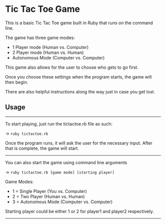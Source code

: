 Tic Tac Toe Game
======

This is a basic Tic Tac Toe game built in Ruby that runs on the command line.

The game has three game modes: 
* 1 Player mode (Human vs. Computer)
* 2 Player mode (Human vs. Human)
* Autonomous Mode (Computer vs. Computer)

This game also allows for the user to choose who gets to go first. 

Once you choose these settings when the program starts, the game will then begin.

There are also helpful instructions along the way just in case you get lost.

## Usage
------

To start playing, just run the tictactoe.rb file as such:

-> `ruby tictactoe.rb`

Once the program runs, it will ask the user for the necessary input. After that is complete, the game will start.

------

You can also start the game using command line arguments

-> `ruby tictactoe.rb [game mode] [starting player]`

Game Modes:
* 1 = Single Player (You vs. Computer)
* 2 = Two Player (Human vs. Human)
* 3 = Autonomous Mode (Computer vs. Computer)

Starting player could be either 1 or 2 for player1 and player2 respectively.

------
